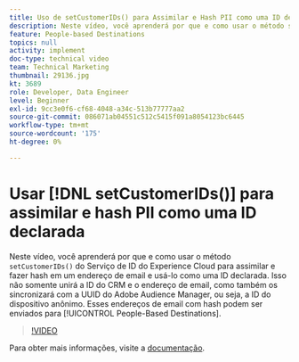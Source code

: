 ```yaml
---
title: Uso de setCustomerIDs() para Assimilar e Hash PII como uma ID declarada
description: Neste vídeo, você aprenderá por que e como usar o método setCustomerIDs() do Serviço da Experience Cloud ID para assimilar e fazer hash em um endereço de email e usá-lo como uma ID declarada. Isso não somente unirá a ID do CRM e o endereço de email, como também os sincronizará com a UUID do Adobe Audience Manager, ou seja, a ID do dispositivo anônimo. Esses endereços de email com hash podem ser enviados para Destinos com base em pessoas.
feature: People-based Destinations
topics: null
activity: implement
doc-type: technical video
team: Technical Marketing
thumbnail: 29136.jpg
kt: 3689
role: Developer, Data Engineer
level: Beginner
exl-id: 9cc3e0f6-cf68-4048-a34c-513b77777aa2
source-git-commit: 086071ab04551c512c5415f091a8054123bc6445
workflow-type: tm+mt
source-wordcount: '175'
ht-degree: 0%

---
```


# Usar [!DNL setCustomerIDs()] para assimilar e hash PII como uma ID declarada

Neste vídeo, você aprenderá por que e como usar o método `setCustomerIDs()` do Serviço de ID do Experience Cloud para assimilar e fazer hash em um endereço de email e usá-lo como uma ID declarada. Isso não somente unirá a ID do CRM e o endereço de email, como também os sincronizará com a UUID do Adobe Audience Manager, ou seja, a ID do dispositivo anônimo. Esses endereços de email com hash podem ser enviados para [!UICONTROL People-Based Destinations].

>[!VIDEO](https://video.tv.adobe.com/v/29136/?quality=12)

Para obter mais informações, visite a [documentação](https://experienceleague.adobe.com/docs/id-service/using/reference/hashing-support.html).
